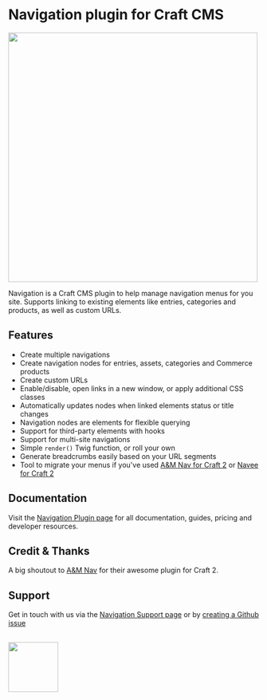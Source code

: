 # Navigation plugin for Craft CMS
<img width="500" src="https://verbb.imgix.net/plugins/navigation/navigation-social-card.png?v=2">

Navigation is a Craft CMS plugin to help manage navigation menus for you site. Supports linking to existing elements like entries, categories and products, as well as custom URLs.

## Features
- Create multiple navigations
- Create navigation nodes for entries, assets, categories and Commerce products
- Create custom URLs
- Enable/disable, open links in a new window, or apply additional CSS classes
- Automatically updates nodes when linked elements status or title changes
- Navigation nodes are elements for flexible querying
- Support for third-party elements with hooks
- Support for multi-site navigations
- Simple `render()` Twig function, or roll your own
- Generate breadcrumbs easily based on your URL segments
- Tool to migrate your menus if you've used [A&M Nav for Craft 2](https://github.com/am-impact/amnav) or [Navee for Craft 2](https://github.com/fromtheoutfit/navee)

## Documentation
Visit the [Navigation Plugin page](https://verbb.io/craft-plugins/navigation) for all documentation, guides, pricing and developer resources.

## Credit & Thanks
A big shoutout to [A&M Nav](https://github.com/am-impact/amnav) for their awesome plugin for Craft 2.

## Support
Get in touch with us via the [Navigation Support page](https://verbb.io/craft-plugins/navigation/support) or by [creating a Github issue](/verbb/navigation/issues)

<h2></h2>

<a href="https://verbb.io" target="_blank">
    <img width="100" src="https://verbb.io/assets/img/verbb-pill.svg">
</a>
